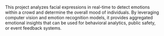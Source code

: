 This project analyzes facial expressions in real-time to detect emotions within a crowd and determine the overall mood of individuals. By leveraging computer vision and emotion recognition models, it provides aggregated emotional insights that can be used for behavioral analytics, public safety, or event feedback systems.
